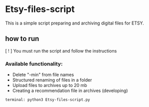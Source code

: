 # Etsy-files-script
This is a simple script preparing and archiving digital files for ETSY.
## how to run  
[ ! ]  You must run the script and follow the instructions  
### Available functionality:
*  Delete "-min" from file names  
*  Structured renaming of files in a folder  
*  Upload files to archives up to 20 mb  
*  Creating a recommendation file in archives (developing)  
~~~~~~~~~~~~~~~~~~~~~~~~~~~~~~~~~~~~~~~~~~~~~~~~~~~~~~~~~
terminal: python3 Etsy-files-script.py 
~~~~~~~~~~~~~~~~~~~~~~~~~~~~~~~~~~~~~~~~~~~~~~~~~~~~~~~~~